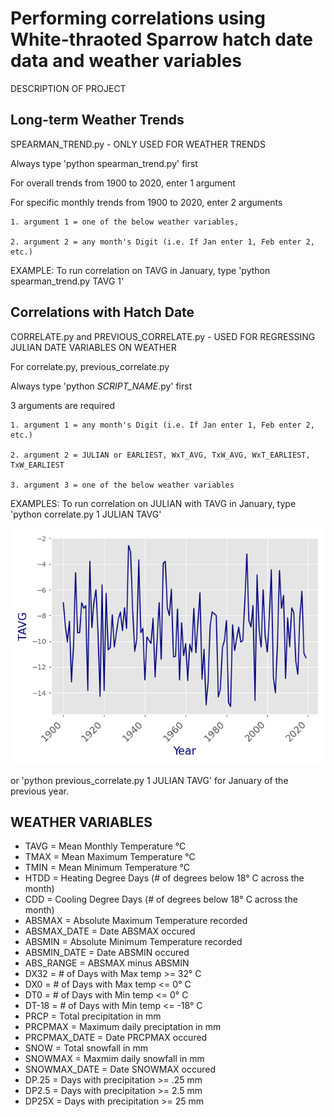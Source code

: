# Performing correlations using White-thraoted Sparrow hatch date data and weather variables 
DESCRIPTION OF PROJECT

## Long-term Weather Trends 

SPEARMAN_TREND.py - ONLY USED FOR WEATHER TRENDS
	
Always type 'python spearman_trend.py' first

For overall trends from 1900 to 2020, enter 1 argument

For specific monthly trends from 1900 to 2020, enter 2 arguments

	1. argument 1 = one of the below weather variables,
	
	2. argument 2 = any month's Digit (i.e. If Jan enter 1, Feb enter 2, etc.)

EXAMPLE: To run correlation on TAVG in January, type 'python spearman_trend.py TAVG 1'

## Correlations with Hatch Date 

CORRELATE.py and PREVIOUS_CORRELATE.py - USED FOR REGRESSING JULIAN DATE VARIABLES ON WEATHER

For correlate.py, previous_correlate.py

Always type 'python *SCRIPT_NAME*.py' first

3 arguments are required

	1. argument 1 = any month's Digit (i.e. If Jan enter 1, Feb enter 2, etc.)
	
	2. argument 2 = JULIAN or EARLIEST, WxT_AVG, TxW_AVG, WxT_EARLIEST, TxW_EARLIEST

	3. argument 3 = one of the below weather variables 

EXAMPLES:
To run correlation on JULIAN with TAVG in January, type 'python correlate.py 1 JULIAN TAVG' 

![Image](docs/Figure_1.png)

or 'python previous_correlate.py 1 JULIAN TAVG' for January of the previous year. 

## WEATHER VARIABLES

* TAVG = Mean Monthly Temperature °C
* TMAX = Mean Maximum Temperature °C
* TMIN = Mean Minimum Temperature °C
* HTDD = Heating Degree Days (# of degrees below 18° C across the month)
* CDD = Cooling Degree Days (# of degrees below 18° C across the month)
* ABSMAX = Absolute Maximum Temperature recorded
* ABSMAX_DATE = Date ABSMAX occured
* ABSMIN = Absolute Minimum Temperature recorded 
* ABSMIN_DATE = Date ABSMIN occured
* ABS_RANGE = ABSMAX minus ABSMIN
* DX32 = # of Days with Max temp >= 32° C
* DX0 = # of Days with Max temp <= 0° C
* DT0 = # of Days with Min temp <= 0° C
* DT-18 = # of Days with Min temp <= -18° C
* PRCP = Total precipitation in mm
* PRCPMAX = Maximum daily preciptation in mm
* PRCPMAX_DATE = Date PRCPMAX occured
* SNOW = Total snowfall in mm
* SNOWMAX = Maxmim daily snowfall in mm
* SNOWMAX_DATE = Date SNOWMAX occured
* DP.25 = Days with precipitation >= .25 mm
* DP2.5 = Days with precipitation >= 2.5 mm 
* DP25X = Days with precipitation >= 25 mm 
